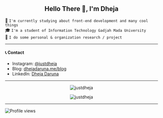 <h2 align="center">Hello There 👋, I'm Dheja</h1>

👀 `I'm currently studying about front-end development and many cool things`  
🎓 `I'm a student of Information Technology Gadjah Mada University`  
🔬 `I do some personal & organization research / project`

___

#### 📞 Contact

* Instagram: [@justdheja](https://instagram.com/justdheja)
* Blog: [dhejadaruna.me/blog](https://dhejadaruna.me/blog)
* LinkedIn: [Dheja Daruna](https://linkedin.com/in/dheja-daruna/)

___

<p align="center">
  <img src="https://github-readme-stats.vercel.app/api/top-langs/?username=justdheja&theme=radical" alt="justdheja" />
</p>

<p align="center">
  <img src="https://github-readme-stats.vercel.app/api?username=justdheja&show_icons=true&theme=radical" alt="justdheja" />
</p>

___
![Profile views](https://gpvc.arturio.dev/justdheja)

